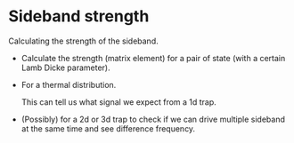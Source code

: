 # Sideband strength

Calculating the strength of the sideband.

* Calculate the strength (matrix element) for a pair of state
  (with a certain Lamb Dicke parameter).

* For a thermal distribution.

    This can tell us what signal we expect from a 1d trap.

* (Possibly) for a 2d or 3d trap to check if we can drive multiple sideband
  at the same time and see difference frequency.
